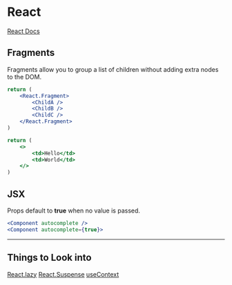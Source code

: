# React
[React Docs](https://reactjs.org/docs/getting-started.html)

## Fragments



Fragments allow you to group a list of children without adding extra nodes to the DOM.
```jsx {highlight=[3-5]}
return (
	<React.Fragment>
		<ChildA />
		<ChildB />
		<ChildC />
	</React.Fragment>
)
```

```jsx
return (
	<>
		<td>Hello</td>
		<td>World</td>
	</>
)
```

## JSX

Props default to **true** when no value is passed.

```jsx
<Component autocomplete />
<Component autocomplete={true}>
```

---

## Things to Look into
[React.lazy](https://reactjs.org/docs/react-api.html#reactlazy)
[React.Suspense](https://reactjs.org/docs/react-api.html#reactsuspense)
[useContext](https://reactjs.org/docs/hooks-reference.html#usecontext)
